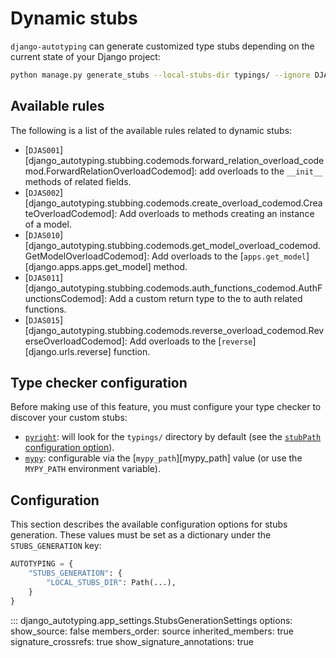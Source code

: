 # Dynamic stubs

`django-autotyping` can generate customized type stubs depending on the current state of your Django project:

```sh
python manage.py generate_stubs --local-stubs-dir typings/ --ignore DJAS001
```

## Available rules

The following is a list of the available rules related to dynamic stubs:

- [`DJAS001`][django_autotyping.stubbing.codemods.forward_relation_overload_codemod.ForwardRelationOverloadCodemod]: add overloads to the `__init__` methods of related fields.
- [`DJAS002`][django_autotyping.stubbing.codemods.create_overload_codemod.CreateOverloadCodemod]: Add overloads to methods creating an instance of a model.
- [`DJAS010`][django_autotyping.stubbing.codemods.get_model_overload_codemod.GetModelOverloadCodemod]: Add overloads to the [`apps.get_model`][django.apps.apps.get_model] method.
- [`DJAS011`][django_autotyping.stubbing.codemods.auth_functions_codemod.AuthFunctionsCodemod]: Add a custom return type to the to auth related functions.
- [`DJAS015`][django_autotyping.stubbing.codemods.reverse_overload_codemod.ReverseOverloadCodemod]: Add overloads to the [`reverse`][django.urls.reverse] function.


## Type checker configuration

Before making use of this feature, you must configure your type checker to discover your custom stubs:

- [`pyright`](https://github.com/microsoft/pyright/): will look for the `typings/` directory by default (see the [`stubPath` configuration option](https://microsoft.github.io/pyright/#/configuration?id=main-configuration-options)).
- [`mypy`](https://github.com/python/mypy/): configurable via the [`mypy_path`][mypy_path] value (or use the `MYPY_PATH` environment variable).

## Configuration

This section describes the available configuration options for stubs generation. These values must be set as a dictionary under
the `STUBS_GENERATION` key:

```python
AUTOTYPING = {
    "STUBS_GENERATION": {
        "LOCAL_STUBS_DIR": Path(...),
    }
}
```

::: django_autotyping.app_settings.StubsGenerationSettings
    options:
        show_source: false
        members_order: source
        inherited_members: true
        signature_crossrefs: true
        show_signature_annotations: true
